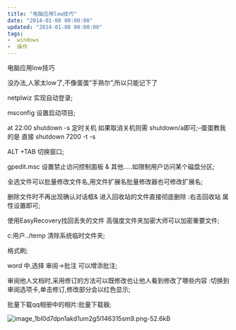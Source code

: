 ```yaml
---
title: "电脑应用low技巧"
date: "2014-01-08 00:00:00"
updated: "2014-01-08 00:00:00"
tags:
-  windows
-  操作
---
```



电脑应用low技巧

[](/notename/ "archive 20140108")

没办法,人家太low了,不像蛋蛋”手熟尔”,所以只能记下了

netplwiz 实现自动登录;

msconfig 设置启动项目;

at 22:00 shutdown -s 定时关机  如果取消关机则需 shutdown/a即可;–蛋蛋教我的是 直接 shutdown 7200 -t -s

ALT +TAB 切换窗口;

gpedit.msc 设置禁止访问控制面板 & 其他…..如限制用户访问某个磁盘分区;

全选文件可以批量修改文件名,用文件扩展名批量修改器也可修改扩展名;

删除文件时不再出现确认对话框& 进入回收站的文件直接彻底删除 :右击回收站 属性设置即可;

使用EasyRecovery找回丢失的文件 高强度文件夹加密大师可以加密重要文件;

c:用户../temp 清除系统临时文件夹;

格式刷;

word 中,选择 审阅->批注 可以增添批注;

审阅他人文档时,采用修订的方法可以既修改也让他人看到修改了哪些内容 :切换到审阅选项卡,单击修订,修改部分会以红色显示;

批量下载qq相册中的相片:批量下载器;

![image_1bl0d7dpn1akd1um2g5l146315sm9.png-52.6kB][1]

  [1]: http://static.zybuluo.com/zwh8800/qobbndeljix43rqkm925zkw2/image_1bl0d7dpn1akd1um2g5l146315sm9.png

